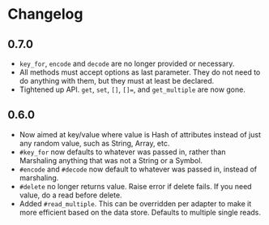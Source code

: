 # Changelog

## 0.7.0

* `key_for`, `encode` and `decode` are no longer provided or necessary.
* All methods must accept options as last parameter. They do not need to do anything with them, but they must at least be declared.
* Tightened up API. `get`, `set`, `[]`, `[]=`, and `get_multiple` are now gone.

## 0.6.0

* Now aimed at key/value where value is Hash of attributes instead of just any random value, such as String, Array, etc.
* `#key_for` now defaults to whatever was passed in, rather than Marshaling anything that was not a String or a Symbol.
* `#encode` and `#decode` now default to whatever was passed in, instead of marshaling.
* `#delete` no longer returns value. Raise error if delete fails. If you need value, do a read before delete.
* Added `#read_multiple`. This can be overridden per adapter to make it more efficient based on the data store. Defaults to multiple single reads.
